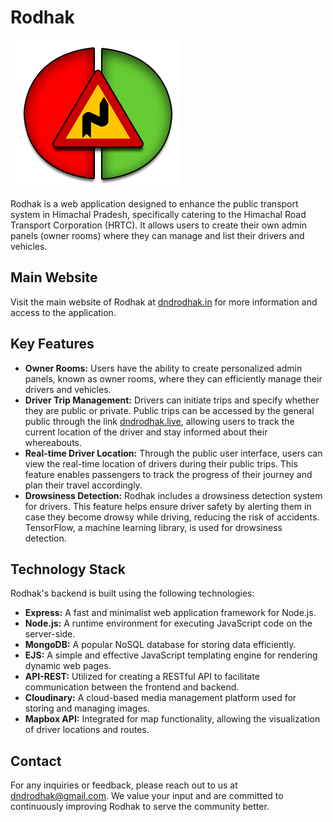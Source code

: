 # Rodhak

![Rodhak Banner](./dndrodhak.png)

Rodhak is a web application designed to enhance the public transport system in Himachal Pradesh, specifically catering to the Himachal Road Transport Corporation (HRTC). It allows users to create their own admin panels (owner rooms) where they can manage and list their drivers and vehicles.

## Main Website

Visit the main website of Rodhak at [dndrodhak.in](https://dndrodhak.in) for more information and access to the application.

## Key Features

- **Owner Rooms:** Users have the ability to create personalized admin panels, known as owner rooms, where they can efficiently manage their drivers and vehicles.
- **Driver Trip Management:** Drivers can initiate trips and specify whether they are public or private. Public trips can be accessed by the general public through the link [dndrodhak.live](https://dndrodhak.live), allowing users to track the current location of the driver and stay informed about their whereabouts.
- **Real-time Driver Location:** Through the public user interface, users can view the real-time location of drivers during their public trips. This feature enables passengers to track the progress of their journey and plan their travel accordingly.
- **Drowsiness Detection:** Rodhak includes a drowsiness detection system for drivers. This feature helps ensure driver safety by alerting them in case they become drowsy while driving, reducing the risk of accidents. TensorFlow, a machine learning library, is used for drowsiness detection.

## Technology Stack

Rodhak's backend is built using the following technologies:

- **Express:** A fast and minimalist web application framework for Node.js.
- **Node.js:** A runtime environment for executing JavaScript code on the server-side.
- **MongoDB:** A popular NoSQL database for storing data efficiently.
- **EJS:** A simple and effective JavaScript templating engine for rendering dynamic web pages.
- **API-REST:** Utilized for creating a RESTful API to facilitate communication between the frontend and backend.
- **Cloudinary:** A cloud-based media management platform used for storing and managing images.
- **Mapbox API:** Integrated for map functionality, allowing the visualization of driver locations and routes.

## Contact

For any inquiries or feedback, please reach out to us at [dndrodhak@gmail.com](mailto:dndrodhak@gmail.com). We value your input and are committed to continuously improving Rodhak to serve the community better.
